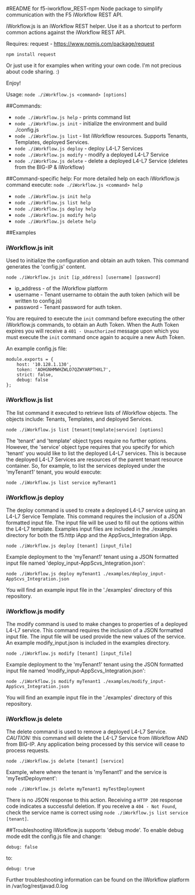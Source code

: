 #README for f5-iworkflow_REST-npm
Node package to simplify communication with the F5 iWorkflow REST API.

iWorkflow.js is an iWorkflow REST helper. Use it as a shortcut to perform common actions against the iWorkflow REST API.

Requires: request - https://www.npmjs.com/package/request

`npm install request`

Or just use it for examples when writing your own code. I'm not precious about code sharing. :)

Enjoy!

Usage: `node ./iWorkflow.js <command> [options]`

##Commands:
* `node ./iWorkflow.js help` - prints command list
* `node ./iWorkflow.js init` - initialize the environment and build ./config.js
* `node ./iWorkflow.js list` - list iWorkflow resources. Supports Tenants, Templates, deployed Services.
* `node ./iWorkflow.js deploy` - deploy L4-L7 Services
* `node ./iWorkflow.js modify` - modify a deployed L4-L7 Service
* `node ./iWorkflow.js delete` - delete a deployed L4-L7 Service (deletes from the BIG-IP & iWorkflow)

##Command-specific help:
For more detailed help on each iWorkflow.js command execute: `node ./iWorkflow.js <command> help`
* `node ./iWorkflow.js init help`
* `node ./iWorkflow.js list help`
* `node ./iWorkflow.js deploy help`
* `node ./iWorkflow.js modify help`
* `node ./iWorkflow.js delete help`

##Examples
### iWorkflow.js init
Used to initialize the configuration and obtain an auth token. This command generates the 'config.js' content.

`node ./iWorkflow.js init [ip_address] [username] [password]`

- ip_address - of the iWorkflow platform
- username - Tenant username to obtain the auth token (which will be written to config.js)
- password - Tenant password for auth token.

You are required to execute the `init` command before executing the other iWorkflow.js commands, to obtain an Auth Token. When the Auth Token expires you will receive a `401 - Unauthorized` message upon which you must execute the `init` command once again to acquire a new Auth Token.

An example config.js file:

```
module.exports = {
	host: '10.128.1.130',
	token: 'AOHGNHMWHZWLO7QZWYARPTHXL7',
	strict: false,
	debug: false
};
```

### iWorkflow.js list
The list command it executed to retrieve lists of iWorkflow objects. The objects include: Tenants, Templates, and deployed Services.

`node ./iWorkflow.js list [tenant|template|service] [options]`

The 'tenant' and 'template' object types require no further options. However, the 'service' object type requires that you specify for which 'tenant' you would like to list the deployed L4-L7 services. This is because the deployed L4-L7 Services are resources of the parent tenant resource container. So, for example, to list the services deployed under the 'myTenant1' tenant, you would execute:

`node ./iWorkflow.js list service myTenant1`

### iWorkflow.js deploy
The deploy command is used to create a deployed L4-L7 service using an L4-L7 Service Template. This command requires the inclusion of a JSON formatted input file. The input file will be used to fill out the options within the L4-L7 template. Examples input files are included in the ./examples directory for both the f5.http iApp and the AppSvcs_Integration iApp.

`node ./iWorkflow.js deploy [tenant] [input_file]`

Example deployment to the 'myTenant1' tenant using a JSON formatted input file named 'deploy_input-AppScvs_Integration.json':

`node ./iWorkflow.js deploy myTenant1 ./examples/deploy_input-AppScvs_Integration.json`

You will find an example input file in the './examples' directory of this repository.

### iWorkflow.js modify
The modify command is used to make changes to properties of a deployed L4-L7 service. This command requires the inclusion of a JSON formatted input file. The input file will be used provide the new values of the service. An example modify_input.json is included in the examples directory.

`node ./iWorkflow.js modify [tenant] [input_file]`

Example deployment to the 'myTenant1' tenant using the JSON formatted input file named 'modify_input-AppScvs_Integration.json':

`node ./iWorkflow.js modify myTenant1 ./examples/modify_input-AppScvs_Integration.json`

You will find an example input file in the './examples' directory of this repository.


### iWorkflow.js delete
The delete command is used to remove a deployed L4-L7 Service. *CAUTION:* this command will delete the L4-L7 Service from iWorkflow AND from BIG-IP. Any application being processed by this service will cease to process requests.

`node ./iWorkflow.js delete [tenant] [service]`

Example, where where the tenant is 'myTenant1' and the service is 'myTestDeployment':

`node ./iWorkflow.js delete myTenant1 myTestDeployment`

There is no JSON response to this action. Receiving a `HTTP 200` response code indicates a successful deletion. If you receive a `404 - Not Found`, check the service name is correct using `node ./iWorkflow.js list service [tenant]`.

##Troubleshooting
iWorkflow.js supports 'debug mode'. To enable debug mode edit the config.js file and change:

`debug: false`

to:

`debug: true`

Further troubleshooting information can be found on the iWorkflow platform in /var/log/restjavad.0.log
